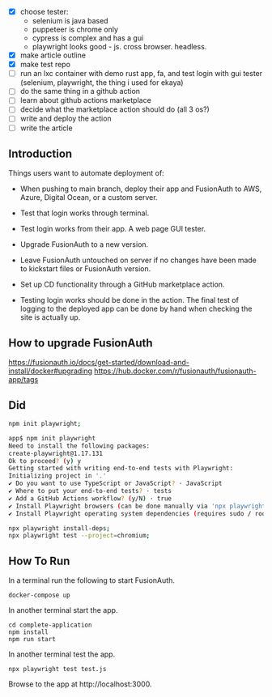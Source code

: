 - [x] choose tester:
  - selenium is java based
  - puppeteer is chrome only
  - cypress is complex and has a gui
  - playwright looks good - js. cross browser. headless.
- [x] make article outline
- [x] make test repo
- [ ] run an lxc container with demo rust app, fa, and test login with gui tester (selenium, playwright, the thing i used for ekaya)
- [ ] do the same thing in a github action
- [ ] learn about github actions marketplace
- [ ] decide what the marketplace action should do (all 3 os?)
- [ ] write and deploy the action
- [ ] write the article

## Introduction

Things users want to automate deployment of:
- When pushing to main branch, deploy their app and FusionAuth to AWS, Azure, Digital Ocean, or a custom server.
- Test that login works through terminal.
- Test login works from their app. A web page GUI tester.
- Upgrade FusionAuth to a new version.
- Leave FusionAuth untouched on server if no changes have been made to kickstart files or FusionAuth version.
- Set up CD functionality through a GitHub marketplace action.

- Testing login works should be done in the action. The final test of logging to the deployed app can be done by hand when checking the site is actually up.

## How to upgrade FusionAuth

https://fusionauth.io/docs/get-started/download-and-install/docker#upgrading
https://hub.docker.com/r/fusionauth/fusionauth-app/tags

## Did

```bash
npm init playwright;

app$ npm init playwright
Need to install the following packages:
create-playwright@1.17.131
Ok to proceed? (y) y
Getting started with writing end-to-end tests with Playwright:
Initializing project in '.'
✔ Do you want to use TypeScript or JavaScript? · JavaScript
✔ Where to put your end-to-end tests? · tests
✔ Add a GitHub Actions workflow? (y/N) · true
✔ Install Playwright browsers (can be done manually via 'npx playwright install')? (Y/n) · true
✔ Install Playwright operating system dependencies (requires sudo / root - can be done manually via 'sudo npx playwright install-deps')? (y/N) · false

npx playwright install-deps;
npx playwright test --project=chromium;
```

## How To Run

In a terminal run the following to start FusionAuth.

```shell
docker-compose up
```

In another terminal start the app.

```shell
cd complete-application
npm install
npm run start
```

In another terminal test the app.

```shell
npx playwright test test.js
```

Browse to the app at http://localhost:3000.